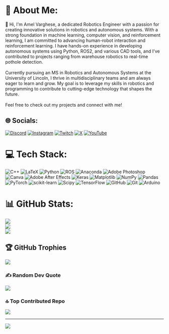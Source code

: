 # 💫 About Me:
👋 Hi, I'm Amel Varghese, a dedicated Robotics Engineer with a passion for creating innovative solutions in robotics and autonomous systems. With a strong foundation in machine learning, computer vision, and reinforcement learning, I am committed to advancing human-robot interaction and reinforcement learning. I have hands-on experience in developing autonomous systems using Python, ROS2, and various CAD tools, and I've contributed to projects ranging from warehouse robotics to real-time pothole detection.<br><br>Currently pursuing an MS in Robotics and Autonomous Systems at the University of Lincoln, I thrive in multidisciplinary teams and am always eager to learn and grow. My goal is to leverage my skills in robotics and programming to contribute to cutting-edge technology that shapes the future.<br><br>Feel free to check out my projects and connect with me!


## 🌐 Socials:
[![Discord](https://img.shields.io/badge/Discord-%237289DA.svg?logo=discord&logoColor=white)](https://discord.gg/http://discordapp.com/users/763387100409626645) [![Instagram](https://img.shields.io/badge/Instagram-%23E4405F.svg?logo=Instagram&logoColor=white)](https://instagram.com/amelphilipvarghese) [![Twitch](https://img.shields.io/badge/Twitch-%239146FF.svg?logo=Twitch&logoColor=white)](https://twitch.tv/R1NZl_ER) [![X](https://img.shields.io/badge/X-black.svg?logo=X&logoColor=white)](https://x.com/AmelPhilip) [![YouTube](https://img.shields.io/badge/YouTube-%23FF0000.svg?logo=YouTube&logoColor=white)](https://youtube.com/@) 

# 💻 Tech Stack:
![C++](https://img.shields.io/badge/c++-%2300599C.svg?style=for-the-badge&logo=c%2B%2B&logoColor=white) ![LaTeX](https://img.shields.io/badge/latex-%23008080.svg?style=for-the-badge&logo=latex&logoColor=white) ![Python](https://img.shields.io/badge/python-3670A0?style=for-the-badge&logo=python&logoColor=ffdd54) ![ROS](https://img.shields.io/badge/ros-%230A0FF9.svg?style=for-the-badge&logo=ros&logoColor=white) ![Anaconda](https://img.shields.io/badge/Anaconda-%2344A833.svg?style=for-the-badge&logo=anaconda&logoColor=white) ![Adobe Photoshop](https://img.shields.io/badge/adobe%20photoshop-%2331A8FF.svg?style=for-the-badge&logo=adobe%20photoshop&logoColor=white) ![Canva](https://img.shields.io/badge/Canva-%2300C4CC.svg?style=for-the-badge&logo=Canva&logoColor=white) ![Adobe After Effects](https://img.shields.io/badge/Adobe%20After%20Effects-9999FF.svg?style=for-the-badge&logo=Adobe%20After%20Effects&logoColor=white) ![Keras](https://img.shields.io/badge/Keras-%23D00000.svg?style=for-the-badge&logo=Keras&logoColor=white) ![Matplotlib](https://img.shields.io/badge/Matplotlib-%23ffffff.svg?style=for-the-badge&logo=Matplotlib&logoColor=black) ![NumPy](https://img.shields.io/badge/numpy-%23013243.svg?style=for-the-badge&logo=numpy&logoColor=white) ![Pandas](https://img.shields.io/badge/pandas-%23150458.svg?style=for-the-badge&logo=pandas&logoColor=white) ![PyTorch](https://img.shields.io/badge/PyTorch-%23EE4C2C.svg?style=for-the-badge&logo=PyTorch&logoColor=white) ![scikit-learn](https://img.shields.io/badge/scikit--learn-%23F7931E.svg?style=for-the-badge&logo=scikit-learn&logoColor=white) ![Scipy](https://img.shields.io/badge/SciPy-%230C55A5.svg?style=for-the-badge&logo=scipy&logoColor=%white) ![TensorFlow](https://img.shields.io/badge/TensorFlow-%23FF6F00.svg?style=for-the-badge&logo=TensorFlow&logoColor=white) ![GitHub](https://img.shields.io/badge/github-%23121011.svg?style=for-the-badge&logo=github&logoColor=white) ![Git](https://img.shields.io/badge/git-%23F05033.svg?style=for-the-badge&logo=git&logoColor=white) ![Arduino](https://img.shields.io/badge/-Arduino-00979D?style=for-the-badge&logo=Arduino&logoColor=white)
# 📊 GitHub Stats:
![](https://github-readme-stats.vercel.app/api?username=RlNZLER&theme=dark&hide_border=false&include_all_commits=true&count_private=true)<br/>
![](https://github-readme-streak-stats.herokuapp.com/?user=RlNZLER&theme=dark&hide_border=false)<br/>
![](https://github-readme-stats.vercel.app/api/top-langs/?username=RlNZLER&theme=dark&hide_border=false&include_all_commits=true&count_private=true&layout=compact)

## 🏆 GitHub Trophies
![](https://github-profile-trophy.vercel.app/?username=RlNZLER&theme=radical&no-frame=false&no-bg=false&margin-w=4)

### ✍️ Random Dev Quote
![](https://quotes-github-readme.vercel.app/api?type=horizontal&theme=radical)

### 🔝 Top Contributed Repo
![](https://github-contributor-stats.vercel.app/api?username=RlNZLER&limit=5&theme=dark&combine_all_yearly_contributions=true)

---
[![](https://visitcount.itsvg.in/api?id=RlNZLER&icon=0&color=0)](https://visitcount.itsvg.in)

<!-- Proudly created with GPRM ( https://gprm.itsvg.in ) -->
